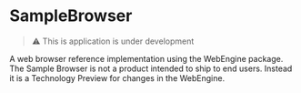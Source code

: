 # SampleBrowser

> ⚠️ This is application is under development

A web browser reference implementation using the WebEngine package. The Sample Browser is not a product intended to ship to end users. Instead it is a Technology Preview for changes in the WebEngine.